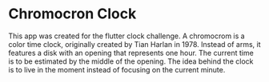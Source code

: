 # Chromocron Clock

This app was created for the flutter clock challenge.
A chromocrom is a color time clock, originally created by Tian Harlan in 1978. Instead of arms, it features a disk with an opening that represents one hour. The current time is to be estimated by the middle of the opening.
The idea behind the clock is to live in the moment instead of focusing on the current minute.